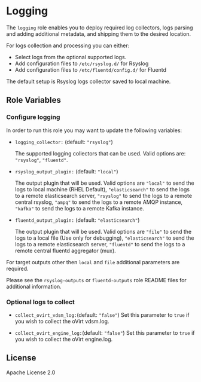 Logging
====================

The `logging` role enables you to deploy required log collectors, logs parsing and adding additional metadata, and shipping them
to the desired location.

For logs collection and processing you can either:
-  Select logs from the optional supported logs.
-  Add configuration files to `/etc/rsyslog.d/` for Rsyslog
-  Add configuration files to `/etc/fluentd/config.d/` for Fluentd


The default setup is Rsyslog logs collector saved to local machine.


Role Variables
--------------

### Configure logging

In order to run this role you may want to update the following variables:

- `logging_collector:`  (default: `"rsyslog"`)

   The supported logging collectors that can be used.
   Valid options are:
   `"rsyslog"`, `"fluentd"`.

- `rsyslog_output_plugin:`  (default: `"local"`)

   The output plugin that will be used.
   Valid options are `"local"` to send the logs to local machine (RHEL Default),
   `"elasticsearch"` to send the logs to a remote elasticsearch server,
   `"rsyslog"` to send the logs to a remote central rsyslog,
   `"ampq"` to send the logs to a remote AMQP instance,
   `"kafka"` to send the logs to a remote Kafka instance.

- `fluentd_output_plugin:`  (default: `"elasticsearch"`)

   The output plugin that will be used.
   Valid options are `"file"` to send the logs to a local file (Use only for debugging),
   `"elasticsearch"` to send the logs to a remote elasticsearch server,
   `"fluentd"` to send the logs to a remote central fluentd aggregator (mux).

For target outputs other then `local` and `file` additional parameters are required.

Please see the `rsyslog-outputs` or `fluentd-outputs` role README files for additional information.


### Optional logs to collect

- `collect_ovirt_vdsm_log:`(default: `"false"`)
  Set this parameter to `true` if you wish to collect the oVirt vdsm.log.

- `collect_ovirt_engine_log:`(default: `"false"`)
  Set this parameter to `true` if you wish to collect the oVirt engine.log.


License
-------

Apache License 2.0

